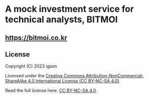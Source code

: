 # A mock investment service for technical analysts, BITMOI

## https://bitmoi.co.kr

## License

Copyright (C) 2023 igson

Licensed under the [Creative Commons Attribution-NonCommercial-ShareAlike 4.0 International License (CC BY-NC-SA 4.0)](https://creativecommons.org/licenses/by-nc-sa/4.0/).

Read the full license here: [CC BY-NC-SA 4.0](https://creativecommons.org/licenses/by-nc-sa/4.0/).
